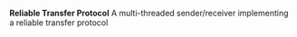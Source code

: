 **Reliable Transfer Protocol**
A multi-threaded sender/receiver implementing a reliable transfer protocol